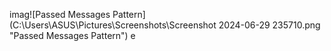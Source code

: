 imag![Passed Messages Pattern](C:\Users\ASUS\Pictures\Screenshots\Screenshot 2024-06-29 235710.png "Passed Messages Pattern")
e